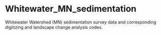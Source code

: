 # Whitewater_MN_sedimentation
Whitewater Watershed (MN) sedimentation survey data and corresponding digitizing and landscape change analysis codes.
